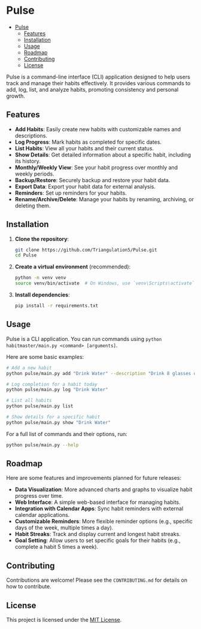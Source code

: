# Pulse

<!--toc:start-->
- [Pulse](#Pulse)
  - [Features](#features)
  - [Installation](#installation)
  - [Usage](#usage)
  - [Roadmap](#roadmap)
  - [Contributing](#contributing)
  - [License](#license)
<!--toc:end-->

Pulse is a command-line interface (CLI) application designed to help users track and manage their habits effectively. It provides various commands to add, log, list, and analyze habits, promoting consistency and personal growth.

## Features

- **Add Habits**: Easily create new habits with customizable names and descriptions.
- **Log Progress**: Mark habits as completed for specific dates.
- **List Habits**: View all your habits and their current status.
- **Show Details**: Get detailed information about a specific habit, including its history.
- **Monthly/Weekly View**: See your habit progress over monthly and weekly periods.
- **Backup/Restore**: Securely backup and restore your habit data.
- **Export Data**: Export your habit data for external analysis.
- **Reminders**: Set up reminders for your habits.
- **Rename/Archive/Delete**: Manage your habits by renaming, archiving, or deleting them.

## Installation

1.  **Clone the repository**:

    ```bash
    git clone https://github.com/Triangulation5/Pulse.git
    cd Pulse
    ```

2.  **Create a virtual environment** (recommended):

    ```bash
    python -m venv venv
    source venv/bin/activate  # On Windows, use `venv\Scripts\activate`
    ```

3.  **Install dependencies**:

    ```bash
    pip install -r requirements.txt
    ```

## Usage

Pulse is a CLI application. You can run commands using `python habitmaster/main.py <command> [arguments]`.

Here are some basic examples:

```bash
# Add a new habit
python pulse/main.py add "Drink Water" --description "Drink 8 glasses of water daily"

# Log completion for a habit today
python pulse/main.py log "Drink Water"

# List all habits
python pulse/main.py list

# Show details for a specific habit
python pulse/main.py show "Drink Water"
```

For a full list of commands and their options, run:

```bash
python pulse/main.py --help
```

## Roadmap

Here are some features and improvements planned for future releases:

-   **Data Visualization**: More advanced charts and graphs to visualize habit progress over time.
-   **Web Interface**: A simple web-based interface for managing habits.
-   **Integration with Calendar Apps**: Sync habit reminders with external calendar applications.
-   **Customizable Reminders**: More flexible reminder options (e.g., specific days of the week, multiple times a day).
-   **Habit Streaks**: Track and display current and longest habit streaks.
-   **Goal Setting**: Allow users to set specific goals for their habits (e.g., complete a habit 5 times a week).

## Contributing

Contributions are welcome! Please see the `CONTRIBUTING.md` for details on how to contribute.

## License

This project is licensed under the [MIT License](LICENSE).
